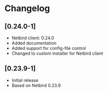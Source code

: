 # Changelog

## [0.24.0-1]

- Netbird client: 0.24.0
- Added documentation
- Added support for config-file control
- Changed to custom installer for Netbird client

## [0.23.9-1]

- Initial release
- Based on Netbird 0.23.9
